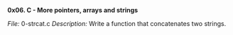 **0x06. C - More pointers, arrays and strings**

*File:* 0-strcat.c
*Description:* Write a function that concatenates two strings.
